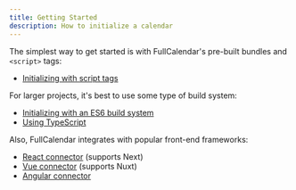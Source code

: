 ```yaml
---
title: Getting Started
description: How to initialize a calendar
---
```


The simplest way to get started is with FullCalendar's pre-built bundles and `<script>` tags:

- [Initializing with script tags](initialize-globals)

For larger projects, it's best to use some type of build system:

- [Initializing with an ES6 build system](initialize-es6)
- [Using TypeScript](typescript)

Also, FullCalendar integrates with popular front-end frameworks:

- [React connector](react) (supports Next)
- [Vue connector](vue) (supports Nuxt)
- [Angular connector](angular)

